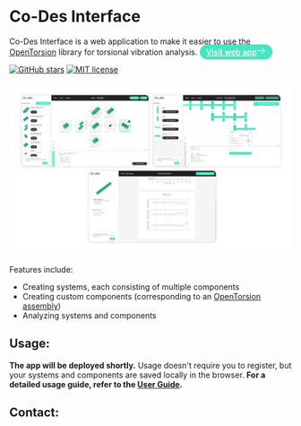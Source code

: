 # Co-Des Interface
Co-Des Interface is a web application to make it easier to use the [OpenTorsion](https://github.com/Aalto-Arotor/openTorsion "OpenTorsion") library for torsional vibration analysis.
<a href="/" style="color: white; background-color: rgb(72, 229, 194); padding: 5px 12px; font-weight: 550; border-radius:50px;">
Visit web app<svg xmlns="http://www.w3.org/2000/svg" fill="none" viewBox="0 0 24 24" stroke-width="1.5" stroke="currentColor" style="width: 16px; height: 16px;">
  <path stroke-linecap="round" stroke-linejoin="round" d="M13.5 4.5 21 12m0 0-7.5 7.5M21 12H3" />
</svg>
</a>

[![GitHub stars](https://img.shields.io/github/stars/AaltoIIC/Co-Des-Interface.svg)](https://github.com/AaltoIIC/Co-Des-Interface) [![MIT license](https://img.shields.io/badge/License-MIT-blue.svg)](https://github.com/AaltoIIC/Co-Des-Interface/blob/main/LICENSE)

![Screenshot](https://github.com/AaltoIIC/Co-Des-Interface/blob/main/docs/images/screenshots.jpg?raw=true "Screenshot")

Features include:
- Creating systems, each consisting of multiple components
- Creating custom components (corresponding to an [OpenTorsion assembly](https://aalto-arotor.github.io/openTorsion/opentorsion.html#module-opentorsion.assembly "OpenTorsion assembly"))
- Analyzing systems and components

## Usage:
**The app will be deployed shortly.**
Usage doesn't require you to register, but your systems and components are saved locally in the browser.
**For a detailed usage guide, refer to the [User Guide](https://github.com/AaltoIIC/Co-Des-Interface "User Guide").**

## Contact: